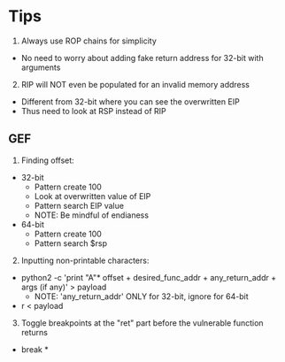 # Tips

1. Always use ROP chains for simplicity 
 * No need to worry about adding fake return address for 32-bit with arguments 

2. RIP will NOT even be populated for an invalid memory address 
 * Different from 32-bit where you can see the overwritten EIP
 * Thus need to look at RSP instead of RIP 

## GEF 

1. Finding offset:
 * 32-bit 
	* Pattern create 100
	* Look at overwritten value of EIP 
	* Pattern search EIP value
	* NOTE: Be mindful of endianess 
* 64-bit 
	* Pattern create 100
	* Pattern search $rsp 
	
2. Inputting non-printable characters:
 * python2 -c 'print "A"* offset + desired_func_addr + any_return_addr + args (if any)' > payload
	* NOTE: 'any_return_addr' ONLY for 32-bit, ignore for 64-bit
 * r < payload 

3. Toggle breakpoints at the "ret" part before the vulnerable function returns 
 * break *<address of ret> 